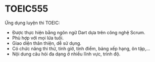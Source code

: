 # TOEIC555
Ứng dụng luyện thi TOEIC:
- Được thực hiện bằng ngôn ngữ Dart dựa trên công nghệ Scrum.
- Phù hợp với mọi lứa tuổi.
- Giao diện thân thiện, dễ sử dụng.
- Có chức năng thi thử, tính giờ, tính điểm, bảng xếp hạng, ôn tập,...
- Nội dung câu hỏi đa dạng ở nhiều lĩnh vực, trình độ.
